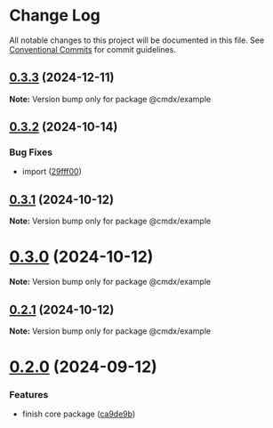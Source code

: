 # Change Log

All notable changes to this project will be documented in this file.
See [Conventional Commits](https://conventionalcommits.org) for commit guidelines.

## [0.3.3](https://github.com/miserylee/cmdx/compare/v0.3.2...v0.3.3) (2024-12-11)

**Note:** Version bump only for package @cmdx/example

## [0.3.2](https://github.com/miserylee/cmdx/compare/v0.3.1...v0.3.2) (2024-10-14)

### Bug Fixes

* import ([29fff00](https://github.com/miserylee/cmdx/commit/29fff00de8c3983fe07ea805601199a7c463e4d7))

## [0.3.1](https://github.com/miserylee/cmdx/compare/v0.3.0...v0.3.1) (2024-10-12)

**Note:** Version bump only for package @cmdx/example

# [0.3.0](https://github.com/miserylee/cmdx/compare/v0.2.1...v0.3.0) (2024-10-12)

**Note:** Version bump only for package @cmdx/example

## [0.2.1](https://github.com/miserylee/cmdx/compare/v0.2.0...v0.2.1) (2024-10-12)

**Note:** Version bump only for package @cmdx/example

# [0.2.0](https://github.com/miserylee/cmdx/compare/v0.1.0...v0.2.0) (2024-09-12)

### Features

* finish core package ([ca9de9b](https://github.com/miserylee/cmdx/commit/ca9de9b4f2e380b965527f4949281b84c04be738))
